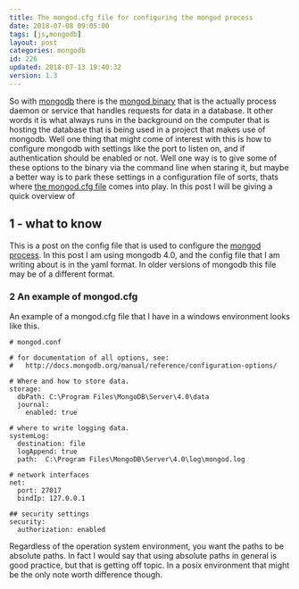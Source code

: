 ```yaml
---
title: The mongod.cfg file for configuring the mongod process
date: 2018-07-08 09:05:00
tags: [js,mongodb]
layout: post
categories: mongodb
id: 226
updated: 2018-07-13 19:40:32
version: 1.3
---
```


So with [mongodb](https://www.mongodb.com/) there is the [mongod binary](https://docs.mongodb.com/manual/reference/program/mongod/) that is the actually process daemon or service that handles requests for data in a database. It other words it is what always runs in the background on the computer that is hosting the database that is being used in a project that makes use of mongodb. Well one thing that might come of interest with this is how to configure mongodb with settings like the port to listen on, and if authentication should be enabled or not. Well one way is to give some of these options to the binary via the command line when staring it, but maybe a better way is to park these settings in a configuration file of sorts, thats where [the mongod.cfg file](https://docs.mongodb.com/manual/reference/configuration-options/) comes into play. In this post I will be giving a quick overview of

<!-- more -->

## 1 - what to know

This is a post on the config file that is used to configure the [mongod process](/2018/07/08/mongodb-the-mongod-binary/). In this post I am using mongodb 4.0, and the config file that I am writing about is in the yaml format. In older versions of mongodb this file may be of a different format.


### 2 An example of mongod.cfg

An example of a mongod.cfg file that I have in a windows environment looks like this.

```
# mongod.conf
 
# for documentation of all options, see:
#   http://docs.mongodb.org/manual/reference/configuration-options/
 
# Where and how to store data.
storage:
  dbPath: C:\Program Files\MongoDB\Server\4.0\data
  journal:
    enabled: true
 
# where to write logging data.
systemLog:
  destination: file
  logAppend: true
  path:  C:\Program Files\MongoDB\Server\4.0\log\mongod.log
 
# network interfaces
net:
  port: 27017
  bindIp: 127.0.0.1
 
## security settings
security:
  authorization: enabled
```

Regardless of the operation system environment, you want the paths to be absolute paths. In fact I would say that using absolute paths in general is good practice, but that is getting off topic. In a posix environment that might be the only note worth difference though.

